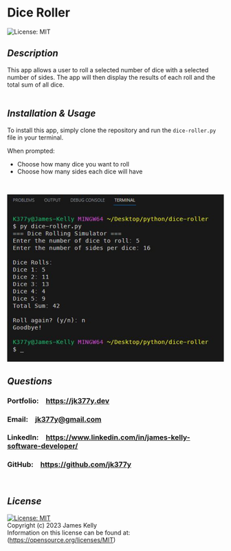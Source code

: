 # Dice Roller
![License: MIT](https://img.shields.io/badge/License-MIT-blue.svg)

## *Description*
This app allows a user to roll a selected number of dice with a selected number of sides. The app will then display the results of each roll and the total sum of all dice.
<br>
<br>

## *Installation & Usage*
To install this app, simply clone the repository and run the `dice-roller.py` file in your terminal.
<br>

When prompted:<br>
 - Choose how many dice you want to roll<br>
 - Choose how many sides each dice will have<br>
<br>

![screenshot](images/screenshot.JPG)
<br>

## *Questions*
<h3>Portfolio:&emsp;<a href="https://jk377y.dev" target="_blank">https://jk377y.dev</a></h3>
<h3>Email:&emsp;<a href="mailto:jk377y@gmail.com" target="_blank">jk377y@gmail.com</a></h3>
<h3>LinkedIn:&emsp;<a href="https://www.linkedin.com/in/james-kelly-software-developer/" target="_blank">https://www.linkedin.com/in/james-kelly-software-developer/</a></h3>
<h3>GitHub:&emsp;<a href="https://github.com/jk377y" target="_blank">https://github.com/jk377y</a></h3>
<br>

## *License*
[![License: MIT](https://img.shields.io/badge/License-MIT-blue.svg)](https://opensource.org/licenses/MIT)
<br>Copyright (c) 2023 James Kelly
<br>Information on this license can be found at: (https://opensource.org/licenses/MIT)